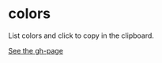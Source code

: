 # colors
List colors and click to copy in the clipboard.

[See the gh-page](http://batgithub.github.io/colors/)
